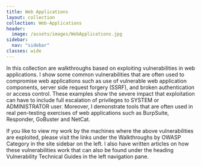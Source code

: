 ```yaml
---
title: Web Applications
layout: collection
collection: Web-Applications
header:
  image: /assets/images/WebApplications.jpg
sidebar:
  nav: "sidebar"
classes: wide
---
```


In this collection are walkthroughs based on exploiting vulnerabilities in web applications. I show some common vulnerabilities that are often used to compromise web applications such as use of vulnerable web application components, server side request forgery (SSRF), and broken authentication or access control. These examples show the severe impact that exploitation can have to include full escalation of privileges to SYSTEM or ADMINISTRATOR user. Moreover, I demonstrate tools that are often used in real pen-testing exercises of web applications such as BurpSuite, Responder, GoBuster and NetCat.

If you like to view my work by the machines where the above vulnerabilities are exploited, please visit the links under the Walkthroughs by OWASP Category in the site sidebar on the left. I also have written articles on how these vulnerabilities work that can also be found under the heading Vulnerability Technical Guides in the left navigation pane.

